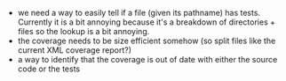 - we need a way to easily tell if a file (given its pathname) has tests. Currently it is a bit annoying because it's a breakdown of directories + files so the lookup is a bit annoying.
- the coverage needs to be size efficient somehow (so split files like the current XML coverage report?)
- a way to identify that the coverage is out of date with either the source code or the tests
